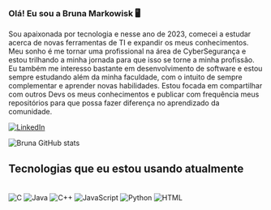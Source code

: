 ### Olá! Eu sou a Bruna Markowisk 🖥️

Sou apaixonada por tecnologia e nesse ano de 2023, comecei a estudar acerca de novas ferramentas de TI e expandir os meus conhecimentos. Meu sonho é me tornar uma profissional na área de CyberSegurança e estou trilhando a minha jornada para que isso se torne a minha profissão. Eu também me interesso bastante em desenvolvimento de software e estou sempre estudando além da minha faculdade, com o intuito de sempre complementar e aprender novas habilidades. Estou focada em compartilhar com outros Devs os meus conhecimentos e publicar com frequência meus repositórios para que possa fazer diferença no aprendizado da comunidade.

[![LinkedIn](https://img.shields.io/badge/LinkedIn-0077B5?style=for-the-badge&logo=linkedin&logoColor=white)](https://www.linkedin.com/in/bruna-markowisk-848384184/)

![Bruna GitHub stats](https://github-readme-stats.vercel.app/api?username=Brunamark&show_icons=true&theme=tokyonight)


## Tecnologias que eu estou usando atualmente
<div style="display: inline_block"><br/>
  <img align="center" alt = "C" src="https://img.shields.io/badge/C-00599C?style=for-the-badge&logo=c&logoColor=white" />
  <img align="center" alt = "Java" src="https://img.shields.io/badge/Java-ED8B00?style=for-the-badge&logo=openjdk&logoColor=white" />
  <img align="center" alt = "C++" src="https://img.shields.io/badge/C%2B%2B-00599C?style=for-the-badge&logo=c%2B%2B&logoColor=white" />
  <img align="center" alt = "JavaScript" src="https://img.shields.io/badge/JavaScript-323330?style=for-the-badge&logo=javascript&logoColor=F7DF1E" />
  <img align="center" alt = "Python" src="https://img.shields.io/badge/Python-3776AB?style=for-the-badge&logo=python&logoColor=white" />
  <img align="center" alt = "HTML" src="https://img.shields.io/badge/HTML-239120?style=for-the-badge&logo=html5&logoColor=white" />
</div>






